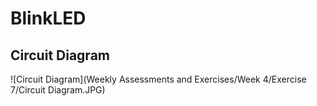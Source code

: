 # BlinkLED

## Circuit Diagram
![Circuit Diagram](Weekly Assessments and Exercises/Week 4/Exercise 7/Circuit Diagram.JPG)

